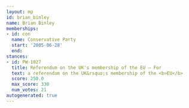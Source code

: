 ```yaml
---
layout: mp
id: brian_binley
name: Brian Binley
memberships:
- id: con
  name: Conservative Party
  start: '2005-06-28'
  end: 
stances:
- id: PW-1027
  title: Referendum on the UK's membership of the EU — For
  text: a referendum on the UK&rsquo;s membership of the <b>EU</b>
  score: 250.0
  max_score: 330
  num_votes: 21
autogenerated: true
---
```

